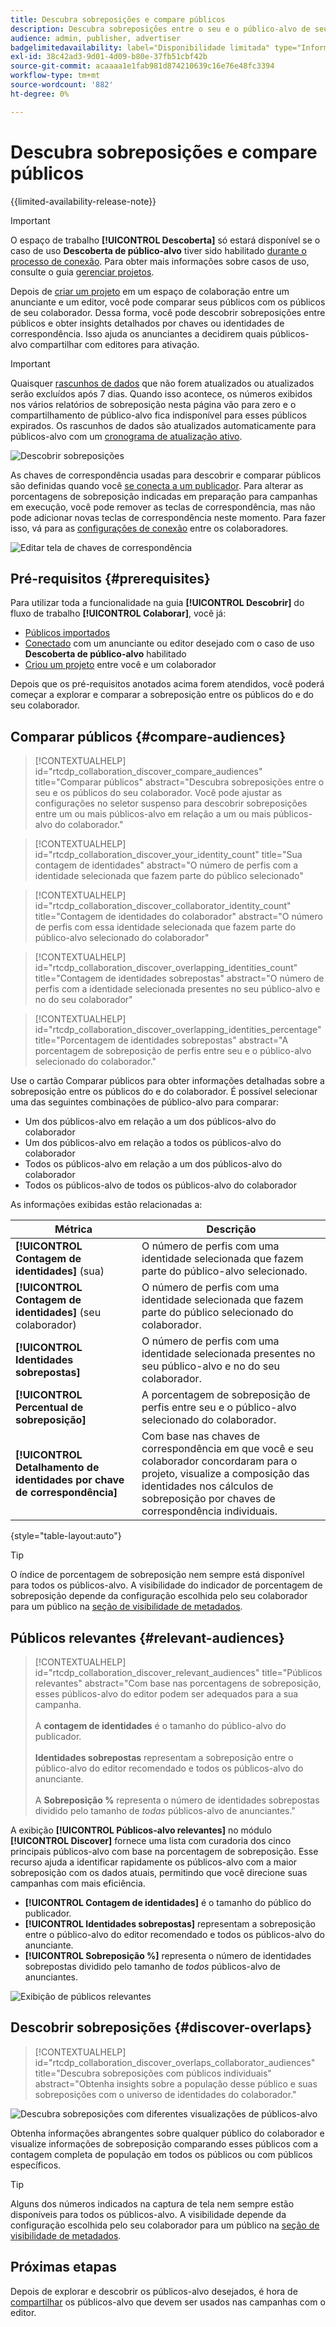 ```yaml
---
title: Descubra sobreposições e compare públicos
description: Descubra sobreposições entre o seu e o público-alvo de seus colaboradores. Saiba como descobrir os melhores públicos-alvo para usar em suas campanhas.
audience: admin, publisher, advertiser
badgelimitedavailability: label="Disponibilidade limitada" type="Informative" url="https://helpx.adobe.com/legal/product-descriptions/real-time-customer-data-platform-collaboration.html newtab=true"
exl-id: 38c42ad3-9d01-4d09-b80e-37fb51cbf42b
source-git-commit: acaaaa1e1fab981d874210639c16e76e48fc3394
workflow-type: tm+mt
source-wordcount: '882'
ht-degree: 0%

---
```


# Descubra sobreposições e compare públicos

{{limited-availability-release-note}}

>[!IMPORTANT]
>
>O espaço de trabalho **[!UICONTROL Descoberta]** só estará disponível se o caso de uso **Descoberta de público-alvo** tiver sido habilitado [durante o processo de conexão](../connect/establishing-connections.md#connection-settings). Para obter mais informações sobre casos de uso, consulte o guia [gerenciar projetos](./manage-projects.md#project-use-cases).

Depois de [criar um projeto](/help/guide/collaborate/manage-projects.md) em um espaço de colaboração entre um anunciante e um editor, você pode comparar seus públicos com os públicos de seu colaborador. Dessa forma, você pode descobrir sobreposições entre públicos e obter insights detalhados por chaves ou identidades de correspondência. Isso ajuda os anunciantes a decidirem quais públicos-alvo compartilhar com editores para ativação.

>[!IMPORTANT]
>
>Quaisquer [rascunhos de dados](/help/guide/glossary.md#sketches) que não forem atualizados ou atualizados serão excluídos após 7 dias. Quando isso acontece, os números exibidos nos vários relatórios de sobreposição nesta página vão para zero e o compartilhamento de público-alvo fica indisponível para esses públicos expirados. Os rascunhos de dados são atualizados automaticamente para públicos-alvo com um [cronograma de atualização ativo](/help/guide/setup/onboard-audiences.md#schedule).

![Descobrir sobreposições](/help/assets/collaborate/discover-overlaps/discover-overlaps.png)

As chaves de correspondência usadas para descobrir e comparar públicos são definidas quando você [se conecta a um publicador](/help/guide/connect/establishing-connections.md#connection-settings). Para alterar as porcentagens de sobreposição indicadas em preparação para campanhas em execução, você pode remover as teclas de correspondência, mas não pode adicionar novas teclas de correspondência neste momento. Para fazer isso, vá para as [configurações de conexão](/help/guide/connect/establishing-connections.md#connection-settings) entre os colaboradores.

![Editar tela de chaves de correspondência](/help/assets/collaborate/discover-overlaps/edit-match-keys.png)

## Pré-requisitos {#prerequisites}

Para utilizar toda a funcionalidade na guia **[!UICONTROL Descobrir]** do fluxo de trabalho **[!UICONTROL Colaborar]**, você já:

* [Públicos importados](/help/guide/setup/onboard-audiences.md)
* [Conectado](/help/guide/connect/establishing-connections.md) com um anunciante ou editor desejado com o caso de uso **Descoberta de público-alvo** habilitado
* [Criou um projeto](/help/guide/collaborate/manage-projects.md) entre você e um colaborador

Depois que os pré-requisitos anotados acima forem atendidos, você poderá começar a explorar e comparar a sobreposição entre os públicos do e do seu colaborador.

## Comparar públicos {#compare-audiences}

>[!CONTEXTUALHELP]
>id="rtcdp_collaboration_discover_compare_audiences"
>title="Comparar públicos"
>abstract="Descubra sobreposições entre o seu e os públicos do seu colaborador. Você pode ajustar as configurações no seletor suspenso para descobrir sobreposições entre um ou mais públicos-alvo em relação a um ou mais públicos-alvo do colaborador."

>[!CONTEXTUALHELP]
>id="rtcdp_collaboration_discover_your_identity_count"
>title="Sua contagem de identidades"
>abstract="O número de perfis com a identidade selecionada que fazem parte do público selecionado"

>[!CONTEXTUALHELP]
>id="rtcdp_collaboration_discover_collaborator_identity_count"
>title="Contagem de identidades do colaborador"
>abstract="O número de perfis com essa identidade selecionada que fazem parte do público-alvo selecionado do colaborador"

>[!CONTEXTUALHELP]
>id="rtcdp_collaboration_discover_overlapping_identities_count"
>title="Contagem de identidades sobrepostas"
>abstract="O número de perfis com a identidade selecionada presentes no seu público-alvo e no do seu colaborador"

>[!CONTEXTUALHELP]
>id="rtcdp_collaboration_discover_overlapping_identities_percentage"
>title="Porcentagem de identidades sobrepostas"
>abstract="A porcentagem de sobreposição de perfis entre seu e o público-alvo selecionado do colaborador."

Use o cartão Comparar públicos para obter informações detalhadas sobre a sobreposição entre os públicos do e do colaborador. É possível selecionar uma das seguintes combinações de público-alvo para comparar:

* Um dos públicos-alvo em relação a um dos públicos-alvo do colaborador
* Um dos públicos-alvo em relação a todos os públicos-alvo do colaborador
* Todos os públicos-alvo em relação a um dos públicos-alvo do colaborador
* Todos os públicos-alvo de todos os públicos-alvo do colaborador

As informações exibidas estão relacionadas a:

| Métrica | Descrição |
|---------|----------|
| **[!UICONTROL Contagem de identidades]** (sua) | O número de perfis com uma identidade selecionada que fazem parte do público-alvo selecionado. |
| **[!UICONTROL Contagem de identidades]** (seu colaborador) | O número de perfis com uma identidade selecionada que fazem parte do público selecionado do colaborador. |
| **[!UICONTROL Identidades sobrepostas]** | O número de perfis com uma identidade selecionada presentes no seu público-alvo e no do seu colaborador. |
| **[!UICONTROL Percentual de sobreposição]** | A porcentagem de sobreposição de perfis entre seu e o público-alvo selecionado do colaborador. |
| **[!UICONTROL Detalhamento de identidades por chave de correspondência]** | Com base nas chaves de correspondência em que você e seu colaborador concordaram para o projeto, visualize a composição das identidades nos cálculos de sobreposição por chaves de correspondência individuais. |

{style="table-layout:auto"}

>[!TIP]
>
>O índice de porcentagem de sobreposição nem sempre está disponível para todos os públicos-alvo. A visibilidade do indicador de porcentagem de sobreposição depende da configuração escolhida pelo seu colaborador para um público na [seção de visibilidade de metadados](/help/guide/setup/onboard-audiences.md#metadata-visibility).

## Públicos relevantes {#relevant-audiences}

>[!CONTEXTUALHELP]
>id="rtcdp_collaboration_discover_relevant_audiences"
>title="Públicos relevantes"
>abstract="Com base nas porcentagens de sobreposição, esses públicos-alvo do editor podem ser adequados para a sua campanha. <br><br> A <b>contagem de identidades</b> é o tamanho do público-alvo do publicador. <br><br> <b>Identidades sobrepostas</b> representam a sobreposição entre o público-alvo do editor recomendado e todos os públicos-alvo do anunciante. <br><br> A <b>Sobreposição %</b> representa o número de identidades sobrepostas dividido pelo tamanho de <i>todas</i> públicos-alvo de anunciantes."

A exibição **[!UICONTROL Públicos-alvo relevantes]** no módulo **[!UICONTROL Discover]** fornece uma lista com curadoria dos cinco principais públicos-alvo com base na porcentagem de sobreposição. Esse recurso ajuda a identificar rapidamente os públicos-alvo com a maior sobreposição com os dados atuais, permitindo que você direcione suas campanhas com mais eficiência.

* **[!UICONTROL Contagem de identidades]** é o tamanho do público do publicador.
* **[!UICONTROL Identidades sobrepostas]** representam a sobreposição entre o público-alvo do editor recomendado e todos os públicos-alvo do anunciante.
* **[!UICONTROL Sobreposição %]** representa o número de identidades sobrepostas dividido pelo tamanho de *todos* públicos-alvo de anunciantes.

![Exibição de públicos relevantes](/help/assets/collaborate/discover-overlaps/relevant-audiences-highlighted.png)

## Descobrir sobreposições {#discover-overlaps}

>[!CONTEXTUALHELP]
>id="rtcdp_collaboration_discover_overlaps_collaborator_audiences"
>title="Descubra sobreposições com públicos individuais"
>abstract="Obtenha insights sobre a população desse público e suas sobreposições com o universo de identidades do colaborador."

![Descubra sobreposições com diferentes visualizações de públicos-alvo](/help/assets/collaborate/discover-overlaps/discover-overlaps-cards-view.png)

Obtenha informações abrangentes sobre qualquer público do colaborador e visualize informações de sobreposição comparando esses públicos com a contagem completa de população em todos os públicos ou com públicos específicos.

>[!TIP]
>
>Alguns dos números indicados na captura de tela nem sempre estão disponíveis para todos os públicos-alvo. A visibilidade depende da configuração escolhida pelo seu colaborador para um público na [seção de visibilidade de metadados](/help/guide/setup/onboard-audiences.md#metadata-visibility).

## Próximas etapas

Depois de explorar e descobrir os públicos-alvo desejados, é hora de [compartilhar](/help/guide/collaborate/share.md) os públicos-alvo que devem ser usados nas campanhas com o editor.
